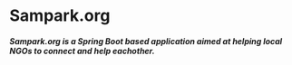 # Sampark.org 

##### Sampark.org is a Spring Boot based application aimed at helping local NGOs to connect and help eachother.